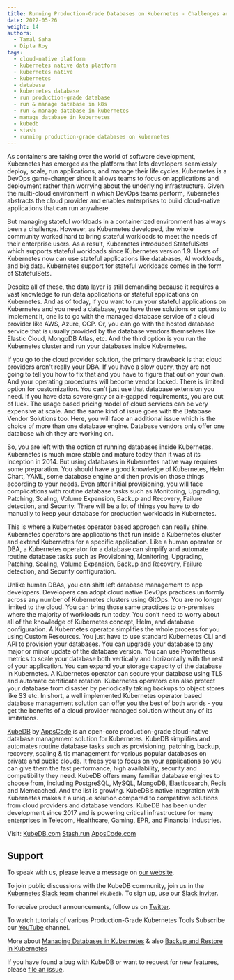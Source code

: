 ```yaml
---
title: Running Production-Grade Databases on Kubernetes - Challenges and Solutions
date: 2022-05-26
weight: 14
authors:
  - Tamal Saha
  - Dipta Roy
tags:
  - cloud-native platform
  - kubernetes native data platform
  - kubernetes native
  - kubernetes
  - database
  - kubernetes database
  - run production-grade database
  - run & manage database in k8s
  - run & manage database in kubernetes 
  - manage database in kubernetes
  - kubedb
  - stash
  - running production-grade databases on kubernetes
---
```


As containers are taking over the world of software development, Kubernetes has emerged as the platform that lets developers seamlessly deploy, scale, run applications, and manage their life cycles. Kubernetes is a DevOps game-changer since it allows teams to focus on applications and deployment rather than worrying about the underlying infrastructure. Given the multi-cloud environment in which DevOps teams perform, Kubernetes abstracts the cloud provider and enables enterprises to build cloud-native applications that can run anywhere.

But managing stateful workloads in a containerized environment has always been a challenge. However, as Kubernetes developed, the whole community worked hard to bring stateful workloads to meet the needs of their enterprise users. As a result, Kubernetes introduced StatefulSets which supports stateful workloads since Kubernetes version 1.9. Users of Kubernetes now can use stateful applications like databases, AI workloads, and big data. Kubernetes support for stateful workloads comes in the form of StatefulSets. 

Despite all of these, the data layer is still demanding because it requires a vast knowledge to run data applications or stateful applications on Kubernetes. And as of today, if you want to run your stateful applications on Kubernetes and you need a database, you have three solutions or options to implement it, one is to go with the managed database service of a cloud provider like AWS, Azure, GCP. Or, you can go with the hosted database service that is usually provided by the database vendors themselves like Elastic Cloud, MongoDB Atlas, etc. And the third option is you run the Kubernetes cluster and run your databases inside Kubernetes. 

If you go to the cloud provider solution, the primary drawback is that cloud providers aren't really your DBA. If you have a slow query, they are not going to tell you how to fix that and you have to figure that out on your own. And your operating procedures will become vendor locked. There is limited option for customization. You can’t just use that database extension you need. If you have data sovereignty or air-gapped requirements, you are out of luck. The usage based pricing model of cloud services can be very expensive at scale. And the same kind of issue goes with the Database Vendor Solutions too. Here, you will face an additional issue which is the choice of more than one database engine. Database vendors only offer one database which they are working on.

So, you are left with the option of running databases inside Kubernetes. Kubernetes is much more stable and mature today than it was at its inception in 2014. But using databases in Kubernetes native way requires some preparation. You should have a good knowledge of Kubernetes, Helm Chart, YAML,  some database engine and then provision those things according to your needs. Even after initial provisioning, you will face complications with routine database tasks such as Monitoring, Upgrading, Patching, Scaling, Volume Expansion, Backup and Recovery, Failure detection, and Security. There will be a lot of things you have to do manually to keep your database for production workloads in Kubernetes.

This is where a Kubernetes operator based approach can really shine. Kubernetes operators are applications that run inside a Kubernetes cluster and extend Kubernetes for a specific application. Like a human operator or DBA, a Kubernetes operator for a database can simplify and automate routine database tasks such as Provisioning, Monitoring, Upgrading, Patching, Scaling, Volume Expansion, Backup and Recovery, Failure detection, and Security configuration.

Unlike human DBAs, you can shift left database management to app developers. Developers can adopt cloud native DevOps practices uniformly across any number of Kubernetes clusters using GitOps. You are no longer limited to the cloud. You can bring those same practices to on-premises where the majority of workloads run today. You don’t need to worry about all of the knowledge of Kubernetes concept, Helm, and database configuration. A Kubernetes operator simplifies the whole process for you using Custom Resources. You just have to use standard Kubernetes CLI and API to provision your databases. You can upgrade your database to any major or minor update of the database version. You can use Prometheus metrics to scale your database both vertically and horizontally with the rest of your application. You can expand your storage capacity of the database in Kubernetes. A Kubernetes operator can secure your database using TLS and automate certificate rotation. Kubernetes operators can also protect your database from disaster by periodically taking backups to object stores like S3 etc. In short, a well implemented Kubernetes operator based database management solution can offer you the best of both worlds - you get the benefits of a cloud provider managed solution without any of its limitations.

[KubeDB](https://kubedb.com/) by [AppsCode](https://appscode.com/) is an open-core production-grade cloud-native database management solution for Kubernetes. KubeDB simplifies and automates routine database tasks such as provisioning, patching, backup, recovery, scaling & tls management for various popular databases on private and public clouds. It frees you to focus on your applications so you can give them the fast performance, high availability, security and compatibility they need. KubeDB offers many familiar database engines to choose from, including PostgreSQL, MySQL, MongoDB, Elasticsearch, Redis and Memcached. And the list is growing. KubeDB’s native integration with Kubernetes makes it a unique solution compared to competitive solutions from cloud providers and database vendors. KubeDB has been under development since 2017 and is powering critical infrastructure for many enterprises in Telecom, Healthcare, Gaming, EPR, and Financial industries.


Visit: 
[KubeDB.com](https://kubedb.com/)
[Stash.run](https://stash.run/)
[AppsCode.com](https://appscode.com/)


## Support

To speak with us, please leave a message on [our website](https://appscode.com/contact/).

To join public discussions with the KubeDB community, join us in the [Kubernetes Slack team](https://kubernetes.slack.com/messages/C8149MREV/) channel `#kubedb`. To sign up, use our [Slack inviter](http://slack.kubernetes.io/).

To receive product announcements, follow us on [Twitter](https://twitter.com/KubeDB).

To watch tutorials of various Production-Grade Kubernetes Tools Subscribe our [YouTube](https://www.youtube.com/c/AppsCodeInc/) channel.

More about [Managing Databases in Kubernetes](https://kubedb.com/) & also [Backup and Restore in Kubernetes](https://stash.run/)

If you have found a bug with KubeDB or want to request for new features, please [file an issue](https://github.com/kubedb/project/issues/new).
